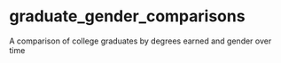 # graduate_gender_comparisons
A comparison of college graduates by degrees earned and gender over time
